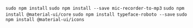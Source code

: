 `sudo npm install`
`sudo npm install --save mic-recorder-to-mp3`
`sudo npm install @material-ui/core`
`sudo npm install typeface-roboto --save`
`sudo npm install @material-ui/icons`
